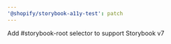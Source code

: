 ```yaml
---
'@shopify/storybook-a11y-test': patch
---
```


Add #storybook-root selector to support Storybook v7
